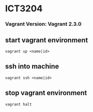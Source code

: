 

# ICT3204
### Vagrant Version: Vagrant 2.3.0
## start vagrant environment
``` 
vagrant up <name|id>
```


## ssh into machine
``` 
vagrant ssh <name|id>
``` 

## stop vagrant environment
``` 
vagrant halt 
``` 
